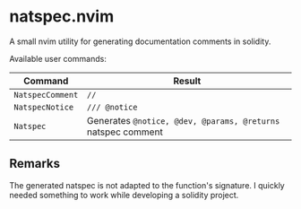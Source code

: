 # natspec.nvim

A small nvim utility for generating documentation comments in solidity.

Available user commands:

| Command  |  Result  |
|---|---|
| `NatspecComment`  | `//`  |
|  `NatspecNotice` |   `/// @notice`|
|  `Natspec` |  Generates `@notice, @dev, @params, @returns` natspec comment |

## Remarks

The generated natspec is not adapted to the function's signature. I quickly needed something to work  while developing a solidity project.
